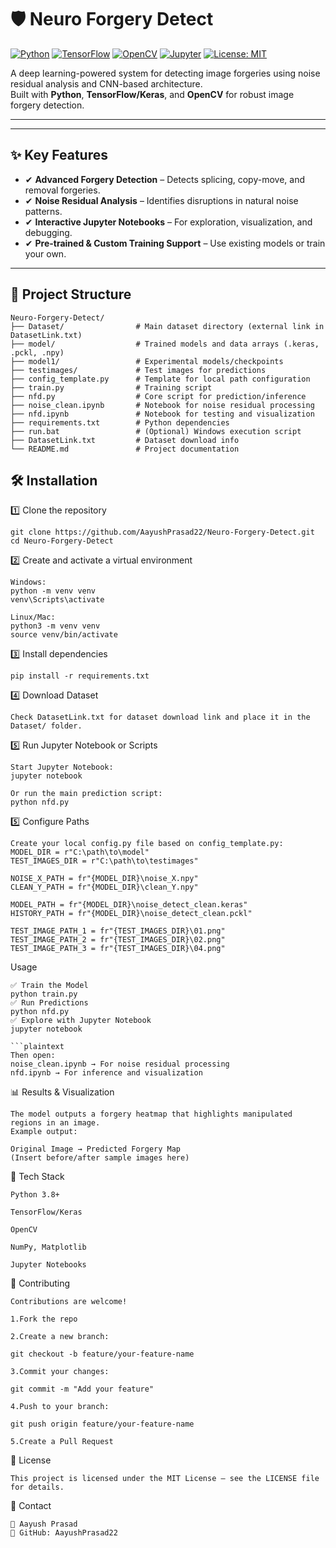 # 🛡️ Neuro Forgery Detect

[![Python](https://img.shields.io/badge/Python-3.x-blue.svg)](https://www.python.org/)
[![TensorFlow](https://img.shields.io/badge/TensorFlow-2.x-orange.svg)](https://www.tensorflow.org/)
[![OpenCV](https://img.shields.io/badge/OpenCV-4.x-green.svg)](https://opencv.org/)
[![Jupyter](https://img.shields.io/badge/Notebook-Jupyter-F37626.svg)](https://jupyter.org/)
[![License: MIT](https://img.shields.io/badge/License-MIT-yellow.svg)](LICENSE)

A deep learning-powered system for detecting image forgeries using noise residual analysis and CNN-based architecture.  
Built with **Python**, **TensorFlow/Keras**, and **OpenCV** for robust image forgery detection.

---

---

## ✨ Key Features
- ✔ **Advanced Forgery Detection** – Detects splicing, copy-move, and removal forgeries.
- ✔ **Noise Residual Analysis** – Identifies disruptions in natural noise patterns.
- ✔ **Interactive Jupyter Notebooks** – For exploration, visualization, and debugging.
- ✔ **Pre-trained & Custom Training Support** – Use existing models or train your own.

---

## 📂 Project Structure
```plaintext
Neuro-Forgery-Detect/
├── Dataset/                # Main dataset directory (external link in DatasetLink.txt)
├── model/                  # Trained models and data arrays (.keras, .pckl, .npy)
├── model1/                 # Experimental models/checkpoints
├── testimages/             # Test images for predictions
├── config_template.py      # Template for local path configuration
├── train.py                # Training script
├── nfd.py                  # Core script for prediction/inference
├── noise_clean.ipynb       # Notebook for noise residual processing
├── nfd.ipynb               # Notebook for testing and visualization
├── requirements.txt        # Python dependencies
├── run.bat                 # (Optional) Windows execution script
├── DatasetLink.txt         # Dataset download info
└── README.md               # Project documentation
```

## 🛠 Installation
1️⃣ Clone the repository
```
git clone https://github.com/AayushPrasad22/Neuro-Forgery-Detect.git
cd Neuro-Forgery-Detect
```
2️⃣ Create and activate a virtual environment
```
Windows:
python -m venv venv
venv\Scripts\activate

Linux/Mac:
python3 -m venv venv
source venv/bin/activate

```
3️⃣ Install dependencies
```
pip install -r requirements.txt

```
4️⃣ Download Dataset
```
Check DatasetLink.txt for dataset download link and place it in the Dataset/ folder.
```
5️⃣ Run Jupyter Notebook or Scripts
```
Start Jupyter Notebook:
jupyter notebook

Or run the main prediction script:
python nfd.py
```
5️⃣ Configure Paths
```
Create your local config.py file based on config_template.py:
MODEL_DIR = r"C:\path\to\model"
TEST_IMAGES_DIR = r"C:\path\to\testimages"

NOISE_X_PATH = fr"{MODEL_DIR}\noise_X.npy"
CLEAN_Y_PATH = fr"{MODEL_DIR}\clean_Y.npy"

MODEL_PATH = fr"{MODEL_DIR}\noise_detect_clean.keras"
HISTORY_PATH = fr"{MODEL_DIR}\noise_detect_clean.pckl"

TEST_IMAGE_PATH_1 = fr"{TEST_IMAGES_DIR}\01.png"
TEST_IMAGE_PATH_2 = fr"{TEST_IMAGES_DIR}\02.png"
TEST_IMAGE_PATH_3 = fr"{TEST_IMAGES_DIR}\04.png"
```
Usage
```
✅ Train the Model
python train.py
✅ Run Predictions
python nfd.py
✅ Explore with Jupyter Notebook
jupyter notebook

```plaintext
Then open:
noise_clean.ipynb → For noise residual processing
nfd.ipynb → For inference and visualization
```
📊 Results & Visualization
```
The model outputs a forgery heatmap that highlights manipulated regions in an image.
Example output:

Original Image → Predicted Forgery Map
(Insert before/after sample images here)
```
🧩 Tech Stack
```
Python 3.8+

TensorFlow/Keras

OpenCV

NumPy, Matplotlib

Jupyter Notebooks
```
🤝 Contributing
```
Contributions are welcome!

1.Fork the repo

2.Create a new branch:

git checkout -b feature/your-feature-name

3.Commit your changes:

git commit -m "Add your feature"

4.Push to your branch:

git push origin feature/your-feature-name

5.Create a Pull Request

```
📜 License
```
This project is licensed under the MIT License – see the LICENSE file for details.
```
📧 Contact
```
👤 Aayush Prasad
📩 GitHub: AayushPrasad22

